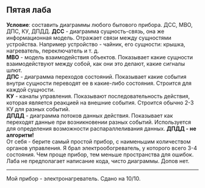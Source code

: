 ## Пятая лаба
**Условие**: составить диаграммы любого бытового прибора. ДСС, МВО, ДПС, КУ, ДПДД.
**ДСС** - диаграмма сущность-связь, она же информационная модель. Отражает связи между сущностями устройства. 
Например устройство - чайник, его сущности: крышка, нагреватель, переключатель и т. д. \
**МВО** - модель взаимодействия объектов. Показывает какие сущности взаимодействуют между собой, как они это делают, какие сигналы шлют. \
**ДПС** - диаграмма переходов состояний. Показывает какие события внутри сущности переводят ее в какие-либо состояния. Строится для каждой сущности. \
**КУ** - каналы управления. Показывают последовательность действия, которая является реакцией на внешние события. Строится обычно 2-3 КУ для разных событий. \
**ДПДД** - диаграмма потоков данных действия. Показывает как переходят данные при возникновении разных событий. Используется для определения возможности
распараллеливания данных. **ДПДД - не алгоритм!** \
От себя - берите самый простой прибор, с наименьшим количеством органов управления. Я брал электрообогреватель, у которого всего 3-4 состояния. 
Чем проще прибор, тем меньше пространства для ошибок. \
Лаба не предполагает написание кода, чисто диаграммы. Допов нет.

---

Мой прибор - электронагреватель. Сдано на 10/10.
